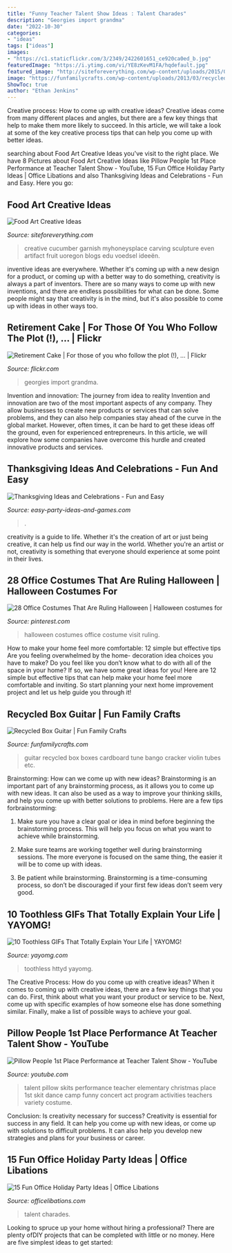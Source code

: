 ```yaml
---
title: "Funny Teacher Talent Show Ideas : Talent Charades"
description: "Georgies import grandma"
date: "2022-10-30"
categories:
- "ideas"
tags: ["ideas"]
images:
- "https://c1.staticflickr.com/3/2349/2422601651_ce920ca0ed_b.jpg"
featuredImage: "https://i.ytimg.com/vi/YE8zKevM1FA/hqdefault.jpg"
featured_image: "http://siteforeverything.com/wp-content/uploads/2015/05/Food-art-4.jpg"
image: "https://funfamilycrafts.com/wp-content/uploads/2013/03/recycled_guitar.jpg"
ShowToc: true
author: "Ethan Jenkins"
---
```



Creative process: How to come up with creative ideas?
Creative ideas come from many different places and angles, but there are a few key things that help to make them more likely to succeed. In this article, we will take a look at some of the key creative process tips that can help you come up with better ideas.

	

		
searching about Food Art Creative Ideas you've visit to the right place. We have 8 Pictures about Food Art Creative Ideas like Pillow People 1st Place Performance at Teacher Talent Show - YouTube, 15 Fun Office Holiday Party Ideas | Office Libations and also Thanksgiving Ideas and Celebrations - Fun and Easy. Here you go:
		
    
## Food Art Creative Ideas

<img loading=lazy src="http://siteforeverything.com/wp-content/uploads/2015/05/Food-art-4.jpg" onerror="this.onerror=null;this.src='https://tse1.mm.bing.net/th?id=OIP.MP1U2pYjzOnz2fN-xUPL8gHaHa&amp;pid=15.1';" alt="Food Art Creative Ideas">

_Source: siteforeverything.com_

>creative cucumber garnish myhoneysplace carving sculpture even artifact fruit uoregon blogs edu voedsel ideeën. 

	

inventive ideas are everywhere. Whether it's coming up with a new design for a product, or coming up with a better way to do something, creativity is always a part of inventors. There are so many ways to come up with new inventions, and there are endless possibilities for what can be done. Some people might say that creativity is in the mind, but it's also possible to come up with ideas in other ways too.

    
## Retirement Cake | For Those Of You Who Follow The Plot (!), … | Flickr

<img loading=lazy src="https://c1.staticflickr.com/3/2349/2422601651_ce920ca0ed_b.jpg" onerror="this.onerror=null;this.src='https://tse1.mm.bing.net/th?id=OIP.X9Kt0TSZW_M69tYpXjSeywHaJ1&amp;pid=15.1';" alt="Retirement Cake | For those of you who follow the plot (!), … | Flickr">

_Source: flickr.com_

>georgies import grandma. 

	

Invention and innovation: The journey from idea to reality
Invention and innovation are two of the most important aspects of any company. They allow businesses to create new products or services that can solve problems, and they can also help companies stay ahead of the curve in the global market. However, often times, it can be hard to get these ideas off the ground, even for experienced entrepreneurs. In this article, we will explore how some companies have overcome this hurdle and created innovative products and services.

    
## Thanksgiving Ideas And Celebrations - Fun And Easy

<img loading=lazy src="https://www.easy-party-ideas-and-games.com/images/photoboothfall.jpg" onerror="this.onerror=null;this.src='https://tse3.mm.bing.net/th?id=OIP.r_X1p1WwPvMhCPKsGmYqdAHaEV&amp;pid=15.1';" alt="Thanksgiving Ideas and Celebrations - Fun and Easy">

_Source: easy-party-ideas-and-games.com_

>. 

	

creativity is a guide to life. Whether it's the creation of art or just being creative, it can help us find our way in the world. Whether you're an artist or not, creativity is something that everyone should experience at some point in their lives.

    
## 28 Office Costumes That Are Ruling Halloween | Halloween Costumes For

<img loading=lazy src="https://i.pinimg.com/736x/2a/76/36/2a76360a2509a68188f440a0954cffe9--office-halloween-costumes-group-halloween.jpg" onerror="this.onerror=null;this.src='https://tse2.mm.bing.net/th?id=OIP.ld19o4O0viOTlGHeKLk9sAAAAA&amp;pid=15.1';" alt="28 Office Costumes That Are Ruling Halloween | Halloween costumes for">

_Source: pinterest.com_

>halloween costumes office costume visit ruling. 

	

How to make your home feel more comfortable: 12 simple but effective tips
Are you feeling overwhelmed by the home- decoration idea choices you have to make? Do you feel like you don’t know what to do with all of the space in your home? If so, we have some great ideas for you! Here are 12 simple but effective tips that can help make your home feel more comfortable and inviting. So start planning your next home improvement project and let us help guide you through it!

    
## Recycled Box Guitar | Fun Family Crafts

<img loading=lazy src="https://funfamilycrafts.com/wp-content/uploads/2013/03/recycled_guitar.jpg" onerror="this.onerror=null;this.src='https://tse2.mm.bing.net/th?id=OIP.vgllJmv8T1TWPKw0yxokMgAAAA&amp;pid=15.1';" alt="Recycled Box Guitar | Fun Family Crafts">

_Source: funfamilycrafts.com_

>guitar recycled box boxes cardboard tune bango cracker violin tubes etc. 

	

Brainstorming: How can we come up with new ideas?
Brainstorming is an important part of any brainstorming process, as it allows you to come up with new ideas. It can also be used as a way to improve your thinking skills, and help you come up with better solutions to problems. Here are a few tips forbrainstorming:
1. Make sure you have a clear goal or idea in mind before beginning the brainstorming process. This will help you focus on what you want to achieve while brainstorming.

2. Make sure teams are working together well during brainstorming sessions. The more everyone is focused on the same thing, the easier it will be to come up with ideas.

3. Be patient while brainstorming. Brainstorming is a time-consuming process, so don’t be discouraged if your first few ideas don’t seem very good.

    
## 10 Toothless GIFs That Totally Explain Your Life | YAYOMG!

<img loading=lazy src="https://www.yayomg.com/wp-content/uploads/2015/04/yayomg-toothless-guilty-httyd-gif.gif" onerror="this.onerror=null;this.src='https://tse1.mm.bing.net/th?id=OIP.7P9mz-EZE-ntdnWn-ejRnQHaDQ&amp;pid=15.1';" alt="10 Toothless GIFs That Totally Explain Your Life | YAYOMG!">

_Source: yayomg.com_

>toothless httyd yayomg. 

	

The Creative Process: How do you come up with creative ideas?
When it comes to coming up with creative ideas, there are a few key things that you can do. First, think about what you want your product or service to be. Next, come up with specific examples of how someone else has done something similar. Finally, make a list of possible ways to achieve your goal.

    
## Pillow People 1st Place Performance At Teacher Talent Show - YouTube

<img loading=lazy src="https://i.ytimg.com/vi/YE8zKevM1FA/hqdefault.jpg" onerror="this.onerror=null;this.src='https://tse3.mm.bing.net/th?id=OIP.oq4jkXVDR4qY7y9-hrCUXQHaFj&amp;pid=15.1';" alt="Pillow People 1st Place Performance at Teacher Talent Show - YouTube">

_Source: youtube.com_

>talent pillow skits performance teacher elementary christmas place 1st skit dance camp funny concert act program activities teachers variety costume. 

	

Conclusion: Is creativity necessary for success?
Creativity is essential for success in any field. It can help you come up with new ideas, or come up with solutions to difficult problems. It can also help you develop new strategies and plans for your business or career.

    
## 15 Fun Office Holiday Party Ideas | Office Libations

<img loading=lazy src="https://lh3.googleusercontent.com/33o3cCgnW5qutwbmaEZH6MKqj3QLLl_UfUp_K7R39cyKCq_ZjFGVGJFlTxZPbndS_LRQghSmxOrN-G_U8EqcDN6uqPm1VJvy4P4ymojvARqd3SlPmtfJstO2xIenEFKOCVHODadJ" onerror="this.onerror=null;this.src='https://tse3.mm.bing.net/th?id=OIP.RCiFkK4eF200-lK5neo4hQHaEK&amp;pid=15.1';" alt="15 Fun Office Holiday Party Ideas | Office Libations">

_Source: officelibations.com_

>talent charades. 

	

Looking to spruce up your home without hiring a professional? There are plenty ofDIY projects that can be completed with little or no money. Here are five simplest ideas to get started: 


